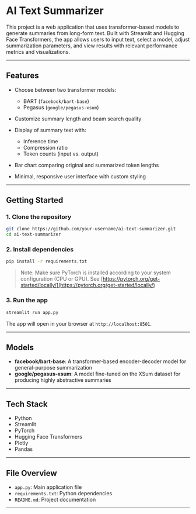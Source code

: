 # AI Text Summarizer

This project is a web application that uses transformer-based models to generate summaries from long-form text. Built with Streamlit and Hugging Face Transformers, the app allows users to input text, select a model, adjust summarization parameters, and view results with relevant performance metrics and visualizations.

---

## Features

* Choose between two transformer models:

  * BART (`facebook/bart-base`)
  * Pegasus (`google/pegasus-xsum`)
* Customize summary length and beam search quality
* Display of summary text with:

  * Inference time
  * Compression ratio
  * Token counts (input vs. output)
* Bar chart comparing original and summarized token lengths
* Minimal, responsive user interface with custom styling

---

## Getting Started

### 1. Clone the repository

```bash
git clone https://github.com/your-username/ai-text-summarizer.git
cd ai-text-summarizer
```

### 2. Install dependencies

```bash
pip install -r requirements.txt
```

> Note: Make sure PyTorch is installed according to your system configuration (CPU or GPU). See [https://pytorch.org/get-started/locally/](https://pytorch.org/get-started/locally/)

### 3. Run the app

```bash
streamlit run app.py
```

The app will open in your browser at `http://localhost:8501`.

---

## Models

* **facebook/bart-base**: A transformer-based encoder-decoder model for general-purpose summarization
* **google/pegasus-xsum**: A model fine-tuned on the XSum dataset for producing highly abstractive summaries

---

## Tech Stack

* Python
* Streamlit
* PyTorch
* Hugging Face Transformers
* Plotly
* Pandas

---

## File Overview

* `app.py`: Main application file
* `requirements.txt`: Python dependencies
* `README.md`: Project documentation

---
